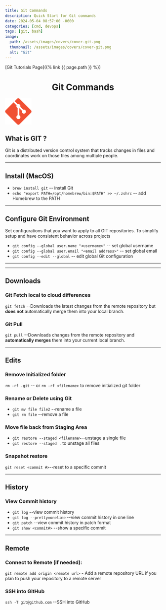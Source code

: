 ```yaml
---
title: Git Commands
description: Quick Start for Git commands
date: 2024-05-04 08:57:00 -0600
categories: [cmd, devops]
tags: [git, bash]
image:
  path: /assets/images/covers/cover-git.png
  thumbnail: /assets/images/covers/cover-git.png
  alt: "Git"
---
```


[Git Tutorials Page]({% link {{ page.path }} %})

<h1 style="text-align: center;"> Git Commands</h1>

![Add plugin](/assets/images/content/git-icon.png)

## What is GIT ?

Git is a distributed version control system that tracks changes in files and coordinates work on those files among multiple people.

---

## Install (MacOS)

- `brew install git` -- install Git
- `echo "export PATH=/opt/homebrew/bin:$PATH" >> ~/.zshrc` -- add Homebrew to the PATH

---

## Configure Git Environment

Set configurations that you want to apply to all GIT repositories. To simplify setup and have consistent behavior across projects

- `git config --global user.name "<username>"` -- set global username
- `git config --global user.email "<email address>"` -- set global email
- `git config --edit --global` -- edit global Git configuration

---

---

## **Downloads**

### Git Fetch local to cloud differences

`git fetch` --Downloads the latest changes from the remote repository but **does not** automatically merge them into your local branch.

### Git Pull

`git pull` --Downloads changes from the remote repository and **automatically merges** them into your current local branch.

---

## **Edits**

### Remove Initialized folder

`rm -rf .git` -- or `rm -rf <filename>` to remove initialized git folder

### Rename or Delete using Git

- `git mv file file2` --rename a file
- `git rm file` --remove a file

### Move file back from Staging Area

- `git restore --staged <filename>`--unstage a single file
- `git restore --staged .` to unstage all files

### Snapshot restore

`git reset <commit #>`--reset to a specific commit

---

## **History**

### View Commit history

- `git log` --view commit history
- `git log --pretty=oneline` --view commit history in one line
- `git patch` --view commit history in patch format
- `git show <commit#>` --show a specific commit

---

## **Remote**

### Connect to Remote (if needed):

`git remote add origin <remote url>` - Add a remote repository URL if you plan to push your repository to a remote server

### SSH into GitHub

`ssh -T git@github.com` --SSH into GitHub
